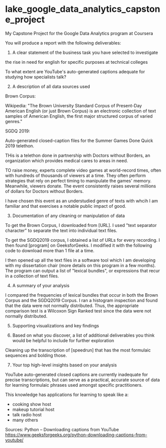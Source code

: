 # lake_google_data_analytics_capstone_project
My Capstone Project for the Google Data Analytics program at Coursera

You will produce a report with the following deliverables:
1. A clear statement of the business task you have selected to investigate

the rise in need for english for specific purposes at technical colleges


To what extent are YouTube's auto-generated captions adequate for studying how specialists talk?







2. A description of all data sources used


Brown Corpus:

Wikipedia: "The Brown University Standard Corpus of Present-Day American English (or just Brown Corpus) is an electronic collection of text samples of American English, the first major structured corpus of varied genres."

SGDQ 2019:

Auto-generated closed-caption files for the Summer Games Done Quick 2019 telethon.

THis is a telethon done in partnership with Doctors without Borders, an organization which provides medical cares to areas in need.

TO raise money, experts complete video games at world-record times, often with hundreds of thousands of viewers at a time. They often perform strategies that rely on perfect timing to manipulate the games' memory. Meanwhile, viewers donate. The event consistently raises several millions of dollars for Doctors without Borders.

I have chosen this event as an understudied  genre of texts with whcih I am familiar and that exercises a notable public impact of good.



3. Documentation of any cleaning or manipulation of data

To get the Brown Corpus, I downloaded from [URL]. I used "text separator character" to separate the text into individual text files. 

To get the SGDQ2019 corpus, I obtained a list of URLs for every recording. I then found [program] on GeeksforGeeks. I modified it with the following code to download more than 1 file at a time.

I then opened up all the text files in a software tool which I am developing with my dissertation chair (more details on this program in a few months). The program can output a list of "lexical bundles", or  expressions that recur in a collection of text files.  




4. A summary of your analysis

I compared the frequencies of lexical bundles that occur in both the Brown Corpus and the SGDQ2019 Corpus. I ran a histogram inspection and found that the data were not normally distributed. Thus, the appropriate comparison test is a Wilcoxon Sign Ranked test since the data were not normally distributed.

5. Supporting visualizations and key findings


6. Based on what you discover, a list of additional deliverables you think would be helpful to include for further exploration

Cleaning up the transcription of [speedrun] that has the most formulaic sequences and bolding those.


7. Your top high-level insights based on your analysis

YouTube auto-generated closed captions are currently inadequate for precise transcriptions, but can serve as a practical, accurate source of data for learning formulaic phrases used amongst specific practitioners.

This knowledge has applications for learning to speak like a:
* cooking show host
* makeup tutorial host
* talk radio host
* many others


Sources:
Python – Downloading captions from YouTube
https://www.geeksforgeeks.org/python-downloading-captions-from-youtube/
